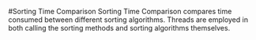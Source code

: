 #Sorting Time Comparison
Sorting Time Comparison compares time consumed between different sorting algorithms. Threads are employed in both calling the sorting methods and sorting algorithms themselves.
